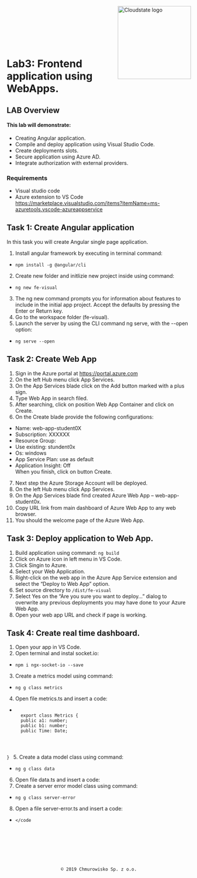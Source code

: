 <img src="../../img/logo.jpg" alt="Cloudstate logo" width="200" align="right">
<br><br>
<br><br>
<br><br>

# Lab3: Frontend application using WebApps.

## LAB Overview

#### This lab will demonstrate:
* Creating Angular application.
* Compile and deploy application using Visual Studio Code.
* Create deployments slots.
* Secure application using Azure AD.
* Integrate authorization with external providers.

### Requirements
* Visual studio code
* Azure extension to VS Code https://marketplace.visualstudio.com/items?itemName=ms-azuretools.vscode-azureappservice

## Task 1: Create Angular application 
In this task you will create Angular single page application.

1. Install angular framework by executing in terminal command: 
* <code>npm install -g @angular/cli</code>
2. Create new folder and initlizie new project inside using command: 
* <code>ng new fe-visual</code>
3. The ng new command prompts you for information about features to include in the initial app project. Accept the defaults by pressing the Enter or Return key.
4. Go to the workspace folder (fe-visual).
5. Launch the server by using the CLI command ng serve, with the --open option: 
* <code>ng serve --open</code>

## Task 2: Create Web App
1.	Sign in the Azure portal at
https://portal.azure.com
2.	On the left Hub menu click App Services.
3.	On the App Services blade click on the Add button marked with a plus sign.
4.	Type Web App in search filed.
5.	After searching, click on position Web App Container and click on Create.
6.	On the Create blade provide the following configurations:
*	Name: web-app-student0X
*	Subscription: XXXXXX
*	Resource Group:
*	Use existing: stundent0x
*	Os: windows
*	App Service Plan: use as default
*	Application Insight: Off
<br>When you finish, click on button Create.
7.	Next step the Azure Storage Account will be deployed.
8.	On the left Hub menu click App Services.
9.	On the App Services blade find created Azure Web App – web-app-student0x.
10.	Copy URL link from main dashboard of Azure Web App to any web browser.
11.	You should the welcome page of the Azure Web App.

## Task 3: Deploy application to Web App.
1. Build application using command: <code>ng build</code>
2. Click on Azure icon in left menu in VS Code.
3. Click Singin to Azure.
4. Select your Web Application.
5. Right-click on the web app in the Azure App Service extension and select the “Deploy to Web App” option.
6. Set source directory to <code>/dist/fe-visual</code>
7. Select Yes on the “Are you sure you want to deploy…” dialog to overwrite any previous deployments you may have done to your Azure Web App.
8. Open your web app URL and check if page is working.

## Task 4: Create real time dashboard.
1. Open your app in VS Code.
2. Open terminal and instal socket.io: 
* <code>npm i ngx-socket-io --save </code>
3. Create a metrics model using command: 
* <code>ng g class metrics</code>
4. Open file metrics.ts and insert a code: 
* <code> 
    export class Metrics { 
    public a1: number;
    public b1: number;
    public Time: Date;
}
</code>
5. Create a data model class using command:
* <code>ng g class data</code>
6. Open file data.ts and insert a code:
7. Create a server error model class using command:
* <code>ng g class server-error</code>
8. Open a file server-error.ts and insert a code:
* <code></code

<br><br>

<center><p>&copy; 2019 Chmurowisko Sp. z o.o.<p></center>
